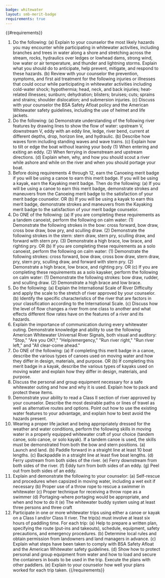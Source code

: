 ```yaml
---
badge: whitewater
layout: smb-merit-badge
requirements: true
---
```


{{#requirements}}
1. Do the following:
    (a) Explain to your counselor the most likely hazards you may encounter while participating in whitewater activities, including branches and trees in water along a shore and stretching across the stream, rocks, hydraulics over ledges or lowhead dams, strong wind, low water or air temperature, and thunder and lightning storms. Explain what you should do to anticipate, help prevent, mitigate, and respond to these hazards.
    (b) Review with your counselor the prevention, symptoms, and first aid treatment for the following injuries or illnesses that could occur while participating in whitewater activities including cold-water shock; hypothermia; head, neck, and back injuries; heat-related illnesses; sunburn; dehydration; blisters; bruises; cuts; sprains and strains; shoulder dislocation; and submersion injuries.
    (c) Discuss with your counselor the BSA Safety Afloat policy and the American Whitewater safety guidelines, including the use of helmet and life jackets.
2. Do the following:
    (a) Demonstrate understanding of the following river features by drawing lines to show the flow of water: upstream V, downstream V, eddy with an eddy line, ledge, river bend, current at different depths, drop, horizon line, and hydraulic.
    (b) Describe how waves form including standing waves and wave trains.
    (c) Explain how to tilt or edge the boat without leaning your body
        (1) When entering and exiting an eddy.
        (2) When ferrying in downstream and upstream directions.
    (d) Explain when, why, and how you should scout a river while ashore and while on the river and when you should portage your boat.
3. Before doing requirements 4 through 12, earn the Canoeing merit badge if you will be using a canoe to earn this merit badge. If you will be using a kayak, earn the Kayaking merit badge. Then do the following:
    (a) If you will be using a canoe to earn this merit badge, demonstrate strokes and maneuvers from the Canoeing merit badge to the satisfaction of your merit badge counselor.
    OR
    (b) If you will be using a kayak to earn this merit badge, demonstrate strokes and maneuvers from the Kayaking merit badge to the satisfaction of your merit badge counselor.
4. Do ONE of the following:
    (a) If you are completing these requirements as a tandem canoeist, perform the following on calm water:
        (1) Demonstrate the following strokes in the bow: cross forward, bow draw, cross bow draw, bow pry, and sculling draw.
        (2) Demonstrate the following strokes in the stern: stern draw, stern pry, sculling draw, and forward with stern pry.
        (3) Demonstrate a high brace, low brace, and righting pry.
    OR
    (b) If you are completing these requirements as a solo canoeist, perform the following on calm water:
        (1) Demonstrate the following strokes: cross forward, bow draw, cross bow draw, stern draw, pry, stern pry, sculling draw, and forward with stern pry.
        (2) Demonstrate a high brace, low brace, and righting pry.
    OR
    (c) If you are completing these requirements as a solo kayaker, perform the following on calm water:
        (1) Demonstrate the following strokes: bow draw, rudder, and sculling draw.
        (2) Demonstrate a high brace and low brace.
5. Do the following:
    (a) Explain the International Scale of River Difficulty and apply the scale to the stretch of river approved by your counselor.
    (b) Identify the specific characteristics of the river that are factors in your classification according to the International Scale.
    (c) Discuss how the level of flow changes a river from one class to another and what effects different flow rates have on the features of a river and its hazards.
6. Explain the importance of communication during every whitewater outing. Demonstrate knowledge and ability to use the following American Whitewater Universal River Signals, both visual and auditory: "Stop," "Are you OK?," "Help/emergency," "Run river right," "Run river left," and "All clear-come ahead."
7. Do ONE of the following:
    (a) If completing this merit badge in a canoe, describe the various types of canoes used on moving water and how they differ in design, materials, and purpose.
    OR
    (b) If completing this merit badge in a kayak, describe the various types of kayaks used on moving water and explain how they differ in design, materials, and purpose.
8. Discuss the personal and group equipment necessary for a safe whitewater outing and how and why it is used. Explain how to pack and protect these items.
9. Demonstrate your ability to read a Class II section of river approved by your counselor. Describe the most desirable paths or lines of travel as well as alternative routes and options. Point out how to use the existing water features to your advantage, and explain how to best avoid the hazards present.
10. Wearing a proper life jacket and being appropriately dressed for the weather and water conditions, perform the following skills in moving water in a properly equipped whitewater craft of your choice (tandem canoe, solo canoe, or solo kayak). If a tandem canoe is used, the skills must be demonstrated from both the bow and stern positions.
    (a) Launch and land.
    (b) Paddle forward in a straight line at least 10 boat lengths.
    (c) Backpaddle in a straight line at least five boat lengths.
    (d) Ferry upstream from both sides of the river.
    (e) Ferry downstream from both sides of the river.
    (f) Eddy turn from both sides of an eddy.
    (g) Peel out from both sides of an eddy.
11. Explain and demonstrate the following to your counselor:
    (a) Self-rescue and procedures when capsized in moving water, including a wet exit if necessary
    (b) Proper use of a throw rope to rescue a swimmer in whitewater
    (c) Proper technique for receiving a throw rope as a swimmer
    (d) Portaging-where portaging would be appropriate, and when and how to do it
    (e) The whitewater buddy system using at least three persons and three craft
12. Participate in one or more whitewater trips using either a canoe or kayak on a Class I and/or Class II river. The trip(s) must involve at least six hours of paddling time. For each trip:
    (a) Help to prepare a written plan, specifying the route (put-ins and takeouts), schedule, equipment, safety precautions, and emergency procedures.
    (b) Determine local rules and obtain permission from landowners and land managers in advance.
    (c) Explain what steps have been taken to comply with BSA Safety Afloat and the American Whitewater safety guidelines.
    (d) Show how to protect personal and group equipment from water and how to load and secure the containers in boats to be used in the trip. Execute the plans with other paddlers.
    (e) Explain to your counselor how well your plans worked for each trip taken.
{{/requirements}}
